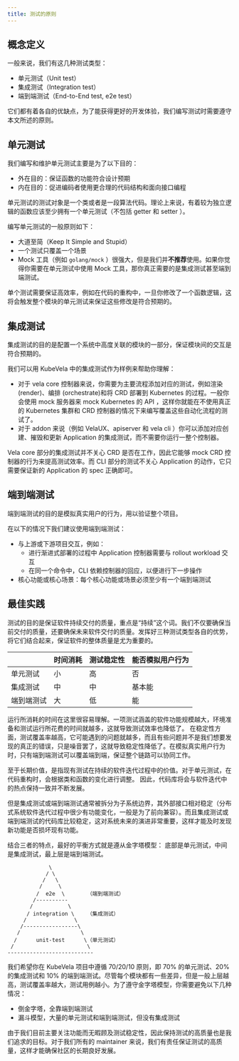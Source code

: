 ```yaml
---
title: 测试的原则
---
```


## 概念定义

一般来说，我们有这几种测试类型：

- 单元测试（Unit test）
- 集成测试（Integration test）
- 端到端测试（End-to-End test, e2e test）

它们都有着各自的优缺点，为了能获得更好的开发体验，我们编写测试时需要遵守本文所述的原则。

## 单元测试

我们编写和维护单元测试主要是为了以下目的：

- 外在目的：保证函数的功能符合设计预期
- 内在目的：促进编码者使用更合理的代码结构和面向接口编程

单元测试的测试对象是一个类或者是一段算法代码。理论上来说，有着较为独立逻辑的函数应该至少拥有一个单元测试（不包括 getter 和 setter ）。

编写单元测试的一般原则如下：

- 大道至简（Keep It Simple and Stupid）
- 一个测试只覆盖一个场景
- Mock 工具（例如 `golang/mock` ）很强大，但是我们并**不推荐**使用。如果你觉得你需要在单元测试中使用 Mock 工具，那你真正需要的是集成测试甚至端到端测试。

单个测试需要保证高效率，例如在代码的重构中，一旦你修改了一个函数逻辑，这将会触发整个模块的单元测试来保证这些修改是符合预期的。

## 集成测试

集成测试的目的是配置一个系统中高度关联的模块的一部分，保证模块间的交互是符合预期的。

我们可以用 KubeVela 中的集成测试作为样例来帮助你理解：

- 对于 vela core 控制器来说，你需要为主要流程添加对应的测试，例如渲染 (render)、编排 (orchestrate)和将 CRD 部署到 Kubernetes 的过程。一般你会使用 mock 服务器来 mock Kubernetes 的 API ，这样你就能在不使用真正的 Kubernetes 集群和 CRD 控制器的情况下来编写覆盖这些自动化流程的测试了。
- 对于 addon 来说（例如 VelaUX、apiserver 和 vela cli ）你可以添加对应创建、摧毁和更新 Application 的集成测试，而不需要你运行一整个控制器。

Vela core 部分的集成测试并不关心 CRD 是否在工作，因此它能够 mock CRD 控制器的行为来提高测试效率。而 CLI 部分的测试不关心 Application 的动作，它只需要保证新的 Application 的 spec 正确即可。

## 端到端测试

端到端测试的目的是模拟真实用户的行为，用以验证整个项目。

在以下的情况下我们建议使用端到端测试：

- 与上游或下游项目交互，例如：
  - 进行渐进式部署的过程中 Application 控制器需要与 rollout workload 交互
  - 在同一个命令中，CLI 依赖控制器的回应，以便进行下一步操作
- 核心功能或核心场景：每个核心功能或场景必须至少有一个端到端测试

## 最佳实践

测试的目的是保证软件持续交付的质量，重点是“持续”这个词。我们不仅要确保当前交付的质量，还要确保未来软件交付的质量。发挥好三种测试类型各自的优势，将它们结合起来，保证软件的整体质量是尤为重要的。

|            | 时间消耗 | 测试稳定性 | 能否模拟用户行为 |
| ---------- | -------- | ---------- | ---------------- |
| 单元测试   | 小       | 高         | 否               |
| 集成测试   | 中       | 中         | 基本能           |
| 端到端测试 | 大       | 低         | 能               |

运行所消耗的时间在这里很容易理解。一项测试涵盖的软件功能规模越大，环境准备和测试运行所花费的时间就越多，这就导致测试效率也降低了。
在稳定性方面，测试覆盖率越高，它可能遇到的问题就越多，而且有些问题并不是我们想要发现的真正的错误，只是噪音罢了，这就导致稳定性降低了。在模拟真实用户行为时，只有端到端测试可以覆盖端到端，保证整个链路可以协同工作。

至于长期价值，是指现有测试在持续的软件迭代过程中的价值。对于单元测试，在代码重构时，会根据类和函数的变化进行调整。 因此，代码库将会与软件迭代中的热点保持一致并不断发展。

但是集成测试或端到端测试通常被拆分为子系统边界，其外部接口相对稳定（分布式系统软件迭代过程中很少有功能变化，一般是为了前向兼容）。而且集成测试或端到端测试的代码库比较稳定，这对系统未来的演进非常重要，这样才能及时发现新功能是否损坏现有功能。

结合三者的特点，最好的平衡方式就是遵从金字塔模型： 底部是单元测试，中间是集成测试，最上层是端到端测试。

```
             \                        
            / \                       
           /   \                      
          /     \                     
         /  e2e  \       （端到端测试）
        /----------                   
       /           \                  
      / integration \    （集成测试）
     /               \                
    /-----------------\               
   /                   \              
  /      unit-test      \（单元测试）
 /                       \            
---------------------------           
```

我们希望你在 KubeVela 项目中遵循 70/20/10 原则，即 70% 的单元测试、20% 的集成测试和 10% 的端到端测试。尽管每个模块都有一些差异，但是一般上层越高，测试覆盖率越大，测试用例越小。为了遵守金字塔模型，你需要避免以下几种情况：

- 倒金字塔，全靠端到端测试
- 漏斗模型，大量的单元测试和端到端测试，但没有集成测试

由于我们目前主要关注功能而无暇顾及测试稳定性，因此保持测试的高质量也是我们追求的目标。对于我们所有的 maintainer 来说，我们有责任保证测试的高质量，这样才能确保社区的长期良好发展。
